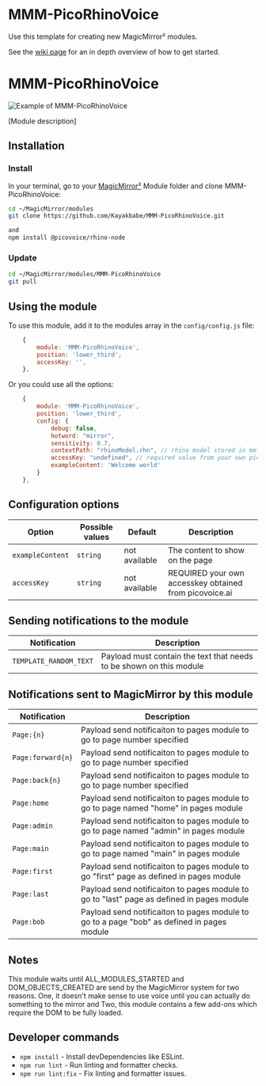 # MMM-PicoRhinoVoice
Use this template for creating new MagicMirror² modules.

See the [wiki page](https://github.com/Kayakbabe/MMM-PicoRhinoVoice/wiki) for an in depth overview of how to get started.

# MMM-PicoRhinoVoice

![Example of MMM-PicoRhinoVoice](./example_1.png)

[Module description]

## Installation

### Install

In your terminal, go to your [MagicMirror²][mm] Module folder and clone MMM-PicoRhinoVoice:

```bash
cd ~/MagicMirror/modules
git clone https://github.com/Kayakbabe/MMM-PicoRhinoVoice.git

and
npm install @picovoice/rhino-node

```

### Update

```bash
cd ~/MagicMirror/modules/MMM-PicoRhinoVoice
git pull
```

## Using the module

To use this module, add it to the modules array in the `config/config.js` file:

```js
    {
        module: 'MMM-PicoRhinoVoice',
        position: 'lower_third',
        accessKey: '',
    },
```

Or you could use all the options:

```js
    {
        module: 'MMM-PicoRhinoVoice',
        position: 'lower_third',
        config: {
            debug: false,
            hotword: "mirror",
            sensitivity: 0.7,
            contextPath: "rhinoModel.rhn", // rhino model stored in mm config folder
            accessKey: "undefined", // required value from your own picovoice.com account
            exampleContent: 'Welcome world'
        }
    },
```

## Configuration options

Option|Possible values|Default|Description
------|------|------|-----------
`exampleContent`|`string`|not available|The content to show on the page
`accessKey`|`string`|not available|REQUIRED your own accesskey obtained from picovoice.ai

## Sending notifications to the module

Notification|Description
------|-----------
`TEMPLATE_RANDOM_TEXT`|Payload must contain the text that needs to be shown on this module

## Notifications sent to MagicMirror by this module

Notification|Description
------|-----------
`Page:{n}`|Payload send notificaiton to pages module to go to page number specified
`Page:forward{n}`|Payload send notificaiton to pages module to go to page number specified
`Page:back{n}`|Payload send notificaiton to pages module to go to page number specified
`Page:home`|Payload send notificaiton to pages module to go to page named "home" in pages module
`Page:admin`|Payload send notificaiton to pages module to go to page named "admin" in pages module
`Page:main`|Payload send notificaiton to pages module to go to page named "main" in pages module
`Page:first`|Payload send notificaiton to pages module to go "first" page as defined in pages module
`Page:last`|Payload send notificaiton to pages module to go to "last" page as defined in pages module
`Page:bob`|Payload send notificaiton to pages module to go to a page "bob" as defined in pages module

## Notes
This module waits until ALL_MODULES_STARTED and DOM_OBJECTS_CREATED are send by the MagicMirror system 
for two reasons. One, it doesn't make sense to use voice until you can actually do something to the mirror and 
Two, this module contains a few add-ons which require the DOM to be fully loaded.



## Developer commands

- `npm install` - Install devDependencies like ESLint.
- `npm run lint` - Run linting and formatter checks.
- `npm run lint:fix` - Fix linting and formatter issues.

[mm]: https://github.com/MagicMirrorOrg/MagicMirror
